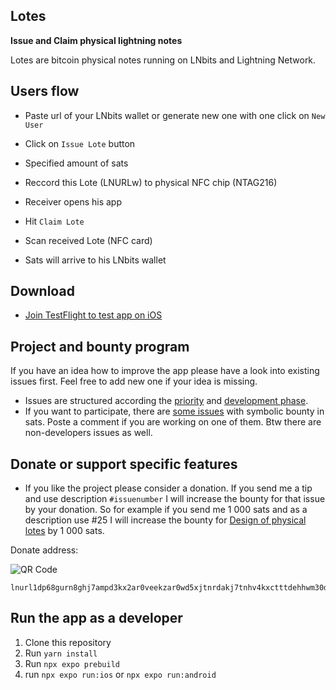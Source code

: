 ## Lotes

**Issue and Claim physical lightning notes**

Lotes are bitcoin physical notes running on LNbits and Lightning Network. <br>

## Users flow

- Paste url of your LNbits wallet or generate new one with one click on `New User`
- Click on `Issue Lote` button
- Specified amount of sats
- Reccord this Lote (LNURLw) to physical NFC chip (NTAG216)

- Receiver opens his app
- Hit `Claim Lote` 
- Scan received Lote (NFC card)
- Sats will arrive to his LNbits wallet


## Download

- [Join TestFlight to test app on iOS](https://testflight.apple.com/join/92K4nHPd)


## Project and bounty program

If you have an idea how to improve the app please have a look into existing issues first. Feel free to add new one if your idea is missing.

- Issues are structured according the [priority](https://github.com/users/hynek-jina/projects/2/views/2) and [development phase](https://github.com/users/hynek-jina/projects/2/views/1).
- If you want to participate, there are [some issues](https://github.com/users/hynek-jina/projects/2/views/4) with symbolic bounty in sats. Poste a comment if you are working on one of them. Btw there are non-developers issues as well.

## Donate or support specific features

- If you like the project please consider a donation. If you send me a tip and use description `#issuenumber` I will increase the bounty for that issue by your donation. So for example if you send me 1 000 sats and as a description use #25 I will increase the bounty for [Design of physical lotes](https://github.com/hynek-jina/lotes/issues/25) by 1 000 sats.

Donate address:

![QR Code](https://user-images.githubusercontent.com/26002916/227731711-d6614a10-8bb7-44a8-b152-fe57418b9181.png)

```
lnurl1dp68gurn8ghj7ampd3kx2ar0veekzar0wd5xjtnrdakj7tnhv4kxctttdehhwm30d3h82unvwqhhxur9v4j8jumtd95kuee4xqqp6h25
```

## Run the app as a developer

1. Clone this repository
2. Run `yarn install`
3. Run `npx expo prebuild`
4. run `npx expo run:ios` or `npx expo run:android`
